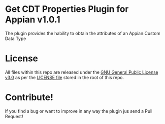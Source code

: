 # Get CDT Properties Plugin for Appian v1.0.1

The plugin provides the hability to obtain the attributes of an Appian Custom Data Type

# License
All files within this repo are released under the [GNU General Public License v3.0](https://www.gnu.org/licenses/gpl-3.0.html) as per the [LICENSE file](https://github.com/blzkz/HexFunctions/blob/master/LICENSE) stored in the root of this repo.

# Contribute!

If you find a bug or want to improve in any way the plugin jus send a Pull Request!